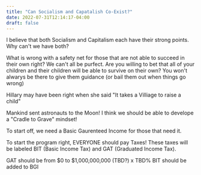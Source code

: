```yaml
---
title: "Can Socialism and Capatalish Co-Exist?"
date: 2022-07-31T12:14:17-04:00
draft: false
---
```

I believe that both Socialism and Capitalism each have their strong points. Why can't we have both?


What is wrong with a safety net for those that are not able to succeed in their own right? We can't all be purfect. Are you willing to bet that all of your children and their children will be able to survive on their own? You won't alwarys be there to give them guidance (or bail them out when things go wrong)


Hillary may have been right when she said "It takes a Villiage to raise a child"

Mankind sent astronauts to the Moon! I think we should be able to develope a "Cradle to Grave" mindset!


To start off, we need a Basic Gaurenteed Income for those that need it.

To start the program right, EVERYONE should pay Taxes!
These taxes will be labeled BIT (Basic Income Tax) and GAT (Graduated Income Tax).

GAT should be from $0 to $1,000,000,000 (TBD?) x TBD%
BIT should be added to BGI